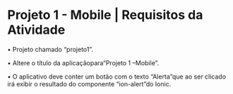 # Projeto 1 - Mobile | Requisitos da Atividade
• Projeto chamado “projeto1”.

• Altere o título da aplicaçãopara“Projeto 1 –Mobile”.

• O aplicativo deve conter um botão com o texto “Alerta”que ao ser clicado irá exibir o resultado do componente “ion-alert”do Ionic.
